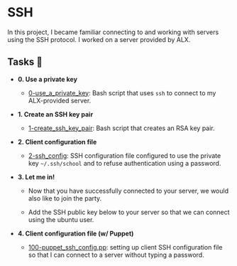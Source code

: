 # SSH

In this project, I became familiar connecting to and working
with servers using the SSH protocol. I worked on a server
provided by ALX.

## Tasks :page_with_curl:

* **0. Use a private key**
  * [0-use_a_private_key](./0-use_a_private_key): Bash script that uses `ssh` to connect to my
ALX-provided server.

* **1. Create an SSH key pair**
  * [1-create_ssh_key_pair](./1-create_ssh_key_pair): Bash script that creates an RSA key pair.

* **2. Client configuration file**
  * [2-ssh_config](./2-ssh_config): SSH configuration file configured to use the private key
`~/.ssh/school` and to refuse authentication using a password.

* **3. Let me in!**
  * Now that you have successfully connected to your server, we would also like to join the party.

  * Add the SSH public key below to your server so that we can connect using the ubuntu user.

* **4. Client configuration file (w/ Puppet)**
  * [100-puppet_ssh_config.pp](./100-puppet_ssh_config.pp): setting up client SSH configuration file so that I can connect to a server without typing a password. 
